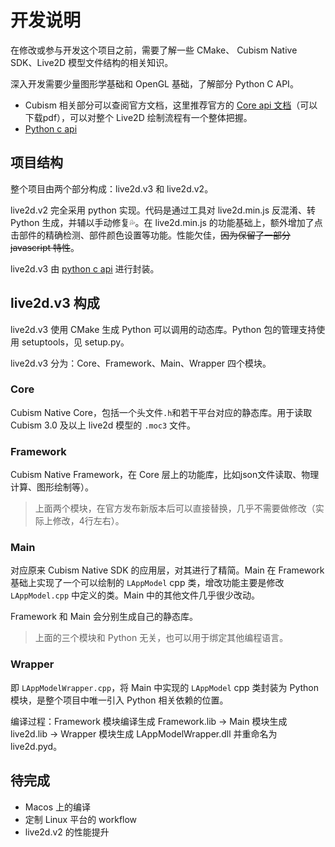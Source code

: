 [python c api]: https://docs.python.org/3/c-api/index.html

[Core api 文档]: https://docs.live2d.com/en/cubism-sdk-manual/cubism-core-api-reference/

# 开发说明

在修改或参与开发这个项目之前，需要了解一些 CMake、 Cubism Native SDK、Live2D 模型文件结构的相关知识。

深入开发需要少量图形学基础和 OpenGL 基础，了解部分 Python C API。

* Cubism 相关部分可以查阅官方文档，这里推荐官方的 [Core api 文档]（可以下载pdf），可以对整个 Live2D 绘制流程有一个整体把握。
* [Python c api]

## 项目结构

整个项目由两个部分构成：live2d.v3 和 live2d.v2。

live2d.v2 完全采用 python 实现。代码是通过工具对 live2d.min.js 反混淆、转 Python 生成，并辅以手动修复💦。在 live2d.min.js 的功能基础上，额外增加了点击部件的精确检测、部件颜色设置等功能。性能欠佳，~~因为保留了一部分 javascript 特性~~。 

live2d.v3 由 [python c api] 进行封装。

## live2d.v3 构成

live2d.v3 使用 CMake 生成 Python 可以调用的动态库。Python 包的管理支持使用 setuptools，见 setup.py。

live2d.v3 分为：Core、Framework、Main、Wrapper 四个模块。

### Core

Cubism Native Core，包括一个头文件`.h`和若干平台对应的静态库。用于读取 Cubism 3.0 及以上 live2d 模型的 `.moc3` 文件。

### Framework
Cubism Native Framework，在 Core 层上的功能库，比如json文件读取、物理计算、图形绘制等）。

> 上面两个模块，在官方发布新版本后可以直接替换，几乎不需要做修改（实际上修改，4行左右）。

### Main
对应原来 Cubism Native SDK 的应用层，对其进行了精简。Main 在 Framework 基础上实现了一个可以绘制的 `LAppModel` cpp 类，增改功能主要是修改 `LAppModel.cpp` 中定义的类。Main 中的其他文件几乎很少改动。

Framework 和 Main 会分别生成自己的静态库。

> 上面的三个模块和 Python 无关，也可以用于绑定其他编程语言。

### Wrapper 
即 `LAppModelWrapper.cpp`，将 Main 中实现的 `LAppModel` cpp 类封装为 Python 模块，是整个项目中唯一引入 Python 相关依赖的位置。

编译过程：Framework 模块编译生成 Framework.lib -> Main 模块生成 live2d.lib -> Wrapper 模块生成 LAppModelWrapper.dll 并重命名为 live2d.pyd。

## 待完成
* Macos 上的编译
* 定制 Linux 平台的 workflow
* live2d.v2 的性能提升

